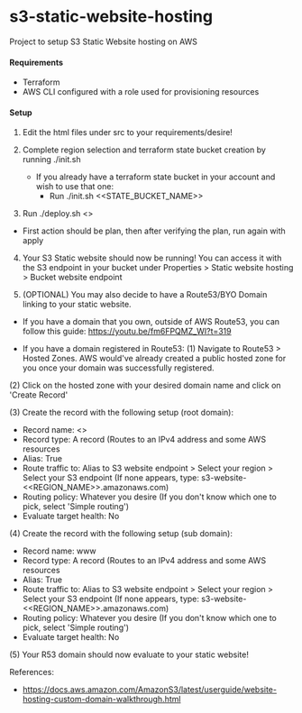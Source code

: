# s3-static-website-hosting
Project to setup S3 Static Website hosting on AWS

#### Requirements
- Terraform
- AWS CLI configured with a role used for provisioning resources

#### Setup

1. Edit the html files under src to your requirements/desire!

2. Complete region selection and terraform state bucket creation by running ./init.sh
    - If you already have a terraform state bucket in your account and wish to use that one:
        - Run ./init.sh <<STATE_BUCKET_NAME>>

3. Run ./deploy.sh <<ACTION>>
- First action should be plan, then after verifying the plan, run again with apply

4. Your S3 Static website should now be running! You can access it with the S3 endpoint in your bucket under Properties > Static website hosting > Bucket website endpoint

5. (OPTIONAL) You may also decide to have a Route53/BYO Domain linking to your static website.

- If you have a domain that you own, outside of AWS Route53, you can follow this guide:
https://youtu.be/fm6FPQMZ_WI?t=319

- If you have a domain registered in Route53:
(1) Navigate to Route53 > Hosted Zones. AWS would've already created a public hosted zone for you once your domain was successfully registered.

(2) Click on the hosted zone with your desired domain name and click on 'Create Record'

(3) Create the record with the following setup (root domain):
- Record name: <<Leave it blank>>
- Record type: A record (Routes to an IPv4 address and some AWS resources
- Alias: True
- Route traffic to: Alias to S3 website endpoint > Select your region > Select your S3 endpoint (If none appears, type: s3-website-<<REGION_NAME>>.amazonaws.com)
- Routing policy: Whatever you desire (If you don't know which one to pick, select 'Simple routing')
- Evaluate target health: No

(4) Create the record with the following setup (sub domain):
- Record name: www
- Record type: A record (Routes to an IPv4 address and some AWS resources
- Alias: True
- Route traffic to: Alias to S3 website endpoint > Select your region > Select your S3 endpoint (If none appears, type: s3-website-<<REGION_NAME>>.amazonaws.com)
- Routing policy: Whatever you desire (If you don't know which one to pick, select 'Simple routing')
- Evaluate target health: No

(5) Your R53 domain should now evaluate to your static website!


References:
- https://docs.aws.amazon.com/AmazonS3/latest/userguide/website-hosting-custom-domain-walkthrough.html

